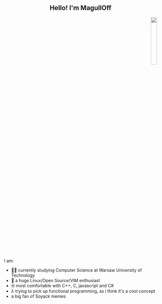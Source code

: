 <h2 align="center">Hello! I'm MagullOff</h2>

<p align="right"><a href="https://anuraghazra.github.io"><img width="20%" src="https://i.imgur.com/LXVcA1w.png" /></a></p>
                                                                                                                                   
I am:
- 👨‍🎓 currently studying Computer Science at Warsaw University of Technology
- 🐧 a huge Linux/Open Source/VIM enthusiast
- 🤓 most comfortable with C++, C, javascript and C#
- λ trying to pick up functional programming, as i think it's a cool concept
- a big fan of Soyack memes

